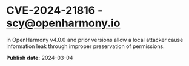 # CVE-2024-21816 - scy@openharmony.io

in OpenHarmony v4.0.0 and prior versions allow a local attacker cause information leak through improper preservation of permissions.

**Publish date:** 2024-03-04
